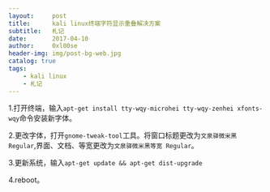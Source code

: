 ```yaml
---
layout:     post
title:      kali linux终端字符显示重叠解决方案
subtitle:   札记
date:       2017-04-10
author:     0xl00se
header-img: img/post-bg-web.jpg
catalog: true
tags:
    - kali linux
    - 札记
---
```

1.打开终端，输入`apt-get install tty-wqy-microhei tty-wqy-zenhei
xfonts-wqy`命令安装新字体。

2.更改字体，打开`gnome-tweak-tool`工具。将窗口标题更改为`文泉驿微米黑
Regular`,界面、文档、等宽更改为`文泉驿微米黑等宽 Regular`。

3.更新系统，输入`apt-get update && apt-get dist-upgrade`

4.reboot。
